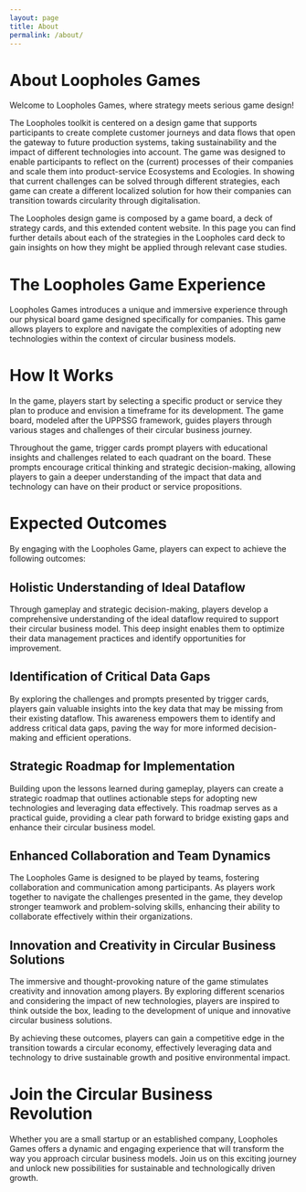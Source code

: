 ```yaml
---
layout: page
title: About
permalink: /about/
---
```


# About Loopholes Games

Welcome to Loopholes Games, where strategy meets serious game design!


The Loopholes toolkit is centered on a design game that supports participants to create complete customer journeys and data flows that open the gateway to future production systems, taking sustainability and the impact of different technologies into account. The game was designed to enable participants to reflect on the (current) processes of their companies and scale them into product-service Ecosystems and Ecologies. In showing that current challenges can be solved through different strategies, each game can create a different localized solution for how their companies can transition towards circularity through digitalisation.

The Loopholes design game is composed by a game board, a deck of strategy cards, and this extended content website. In this page you can find further details about each of the strategies in the Loopholes card deck to gain insights on how they might be applied through relevant case studies.

# The Loopholes Game Experience

Loopholes Games introduces a unique and immersive experience through our physical board game designed specifically for companies. This game allows players to explore and navigate the complexities of adopting new technologies within the context of circular business models.

# How It Works

In the game, players start by selecting a specific product or service they plan to produce and envision a timeframe for its development. The game board, modeled after the UPPSSG framework, guides players through various stages and challenges of their circular business journey.

Throughout the game, trigger cards prompt players with educational insights and challenges related to each quadrant on the board. These prompts encourage critical thinking and strategic decision-making, allowing players to gain a deeper understanding of the impact that data and technology can have on their product or service propositions.

# Expected Outcomes

By engaging with the Loopholes Game, players can expect to achieve the following outcomes:

## Holistic Understanding of Ideal Dataflow
Through gameplay and strategic decision-making, players develop a comprehensive understanding of the ideal dataflow required to support their circular business model. This deep insight enables them to optimize their data management practices and identify opportunities for improvement.
    
## Identification of Critical Data Gaps
By exploring the challenges and prompts presented by trigger cards, players gain valuable insights into the key data that may be missing from their existing dataflow. This awareness empowers them to identify and address critical data gaps, paving the way for more informed decision-making and efficient operations.
    
## Strategic Roadmap for Implementation
Building upon the lessons learned during gameplay, players can create a strategic roadmap that outlines actionable steps for adopting new technologies and leveraging data effectively. This roadmap serves as a practical guide, providing a clear path forward to bridge existing gaps and enhance their circular business model.
    
## Enhanced Collaboration and Team Dynamics
The Loopholes Game is designed to be played by teams, fostering collaboration and communication among participants. As players work together to navigate the challenges presented in the game, they develop stronger teamwork and problem-solving skills, enhancing their ability to collaborate effectively within their organizations.
    
## Innovation and Creativity in Circular Business Solutions
The immersive and thought-provoking nature of the game stimulates creativity and innovation among players. By exploring different scenarios and considering the impact of new technologies, players are inspired to think outside the box, leading to the development of unique and innovative circular business solutions.
    

By achieving these outcomes, players can gain a competitive edge in the transition towards a circular economy, effectively leveraging data and technology to drive sustainable growth and positive environmental impact.


# Join the Circular Business Revolution

Whether you are a small startup or an established company, Loopholes Games offers a dynamic and engaging experience that will transform the way you approach circular business models. Join us on this exciting journey and unlock new possibilities for sustainable and technologically driven growth.

